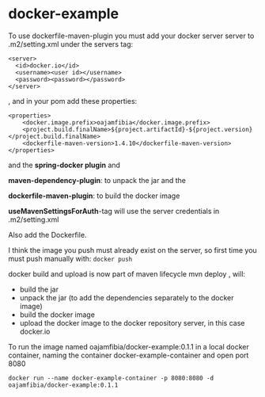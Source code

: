 # docker-example




To use dockerfile-maven-plugin you must add your docker server server to .m2/setting.xml under the servers tag:

```
<server>
  <id>docker.io</id>
  <username><user id></username>
  <password><password></password>
</server>
```
, and in your pom add these properties:

```
<properties>
    <docker.image.prefix>oajamfibia</docker.image.prefix>
    <project.build.finalName>${project.artifactId}-${project.version}</project.build.finalName>
    <dockerfile-maven-version>1.4.10</dockerfile-maven-version>
</properties>
```
and the **spring-docker plugin** and

**maven-dependency-plugin**: to unpack the jar and the 
 
**dockerfile-maven-plugin**: to build the docker image 
 
**useMavenSettingsForAuth**-tag will use the server credentials in .m2/setting.xml 

Also add the Dockerfile.



I think the image you push must already exist on the server, so first time you must push manually with:
 ```docker push```
 
docker build and upload is now part of maven lifecycle
mvn deploy
, will: 
- build the jar
- unpack the jar (to add the dependencies separately to the docker image)
- build the docker image
- upload the docker image to the docker repository server, in this case docker.io


To run the image named oajamfibia/docker-example:0.1.1 in a local docker container, naming the container docker-example-container and open port 8080
```
docker run --name docker-example-container -p 8080:8080 -d oajamfibia/docker-example:0.1.1
```